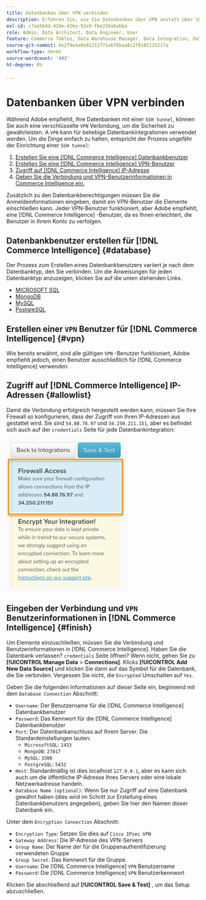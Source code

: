 ```yaml
---
title: Datenbanken über VPN verbinden
description: Erfahren Sie, wie Sie Datenbanken über VPN anstatt über SSH-Tunnel verbinden.
exl-id: c7aa564d-42de-426e-92e9-f6e250a6abba
role: Admin, Data Architect, Data Engineer, User
feature: Commerce Tables, Data Warehouse Manager, Data Integration, Data Import/Export
source-git-commit: 6e2f9e4a9e91212771e6f6baa8c2f8101125217a
workflow-type: tm+mt
source-wordcount: '403'
ht-degree: 0%

---
```


# Datenbanken über VPN verbinden

Während Adobe empfiehlt, Ihre Datenbanken mit einer `SSH tunnel`, können Sie auch eine verschlüsselte `VPN` Verbindung, um die Sicherheit zu gewährleisten. A `VPN` kann für beliebige Datenbankintegrationen verwendet werden. Um die Dinge einfach zu halten, entspricht der Prozess ungefähr der Einrichtung einer `SSH tunnel`:

1. [Erstellen Sie eine [!DNL Commerce Intelligence] Datenbankbenutzer](#database)
1. [Erstellen Sie eine [!DNL Commerce Intelligence] VPN-Benutzer](#vpn)
1. [Zugriff auf [!DNL Commerce Intelligence] IP-Adresse](#allowlist)
1. [Geben Sie die Verbindung und VPN-Benutzerinformationen in Commerce Intelligence ein.](#finish)

Zusätzlich zu den Datenbankberechtigungen müssen Sie die Anmeldeinformationen eingeben, damit ein VPN-Benutzer die Elemente einschließen kann. Jeder VPN-Benutzer funktioniert, aber Adobe empfiehlt, eine [!DNL Commerce Intelligence] -Benutzer, da es Ihnen erleichtert, die Benutzer in Ihrem Konto zu verfolgen.

## Datenbankbenutzer erstellen für [!DNL Commerce Intelligence] {#database}

Der Prozess zum Erstellen eines Datenbankbenutzers variiert je nach dem Datenbanktyp, den Sie verbinden. Um die Anweisungen für jeden Datenbanktyp anzuzeigen, klicken Sie auf die unten stehenden Links.

* [MICROSOFT SQL](../integrations/microsoft-sql-server.md)
* [MongoDB](../integrations/databases-via-a-vpn.md)
* [MySQL](../integrations/mysql-via-a-direct-connection.md)
* [PostgreSQL](../integrations/postgresql.md)

## Erstellen einer `VPN` Benutzer für [!DNL Commerce Intelligence] {#vpn}

Wie bereits erwähnt, sind alle gültigen `VPN` -Benutzer funktioniert, Adobe empfiehlt jedoch, einen Benutzer ausschließlich für [!DNL Commerce Intelligence] verwenden.

## Zugriff auf [!DNL Commerce Intelligence] IP-Adressen {#allowlist}

Damit die Verbindung erfolgreich hergestellt werden kann, müssen Sie Ihre Firewall so konfigurieren, dass der Zugriff von Ihren IP-Adressen aus gestattet wird. Sie sind `54.88.76.97` und `34.250.211.151`, aber es befindet sich auch auf der `credentials` Seite für jede Datenbankintegration:

![MBI_Allow_Access_IPs.png](../../../assets/MBI_allow_access_IPs.png)

## Eingeben der Verbindung und `VPN` Benutzerinformationen in [!DNL Commerce Intelligence] {#finish}

Um Elemente einzuschließen, müssen Sie die Verbindung und Benutzerinformationen in [!DNL Commerce Intelligence]. Haben Sie die Datenbank verlassen? `credentials` Seite öffnen? Wenn nicht, gehen Sie zu **[!UICONTROL Manage Data** > **Connections]**. Klicks **[!UICONTROL Add New Data Source]** und klicken Sie dann auf das Symbol für die Datenbank, die Sie verbinden. Vergessen Sie nicht, die `Encrypted` Umschalten auf `Yes`.

Geben Sie die folgenden Informationen auf dieser Seite ein, beginnend mit dem `Database Connection` Abschnitt:

* `Username`: Der Benutzername für die [!DNL Commerce Intelligence] Datenbankbenutzer
* `Password`: Das Kennwort für die [!DNL Commerce Intelligence] Datenbankbenutzer
* `Port`: Der Datenbankanschluss auf Ihrem Server. Die Standardeinstellungen lauten:
   * `MicrosoftSQL`: `1433`
   * `MongoDB`: `27017`
   * `MySQL`: `3306`
   * `PostgreSQL`: `5432`
* `Host`: Standardmäßig ist dies localhost `127.0.0.1`, aber es kann sich auch um die öffentliche IP-Adresse Ihres Servers oder eine lokale Netzwerkadresse handeln.
* `Database Name (optional)`: Wenn Sie nur Zugriff auf eine Datenbank gewährt haben (dies wird im Schritt zur Erstellung eines Datenbankbenutzers angegeben), geben Sie hier den Namen dieser Datenbank ein.

Unter dem `Encryption Connection` Abschnitt:

* `Encryption Type`: Setzen Sie dies auf `Cisco IPsec VPN`
* `Gateway Address`: Die IP-Adresse des VPN-Servers
* `Group Name`: Der Name der für die Gruppenauthentifizierung verwendeten Gruppe
* `Group Secret`: Das Kennwort für die Gruppe.
* `Username`: Die [!DNL Commerce Intelligence] `VPN` Benutzername
* `Password`: Die [!DNL Commerce Intelligence] `VPN` Benutzerkennwort

Klicken Sie abschließend auf **[!UICONTROL Save & Test]** , um das Setup abzuschließen.
